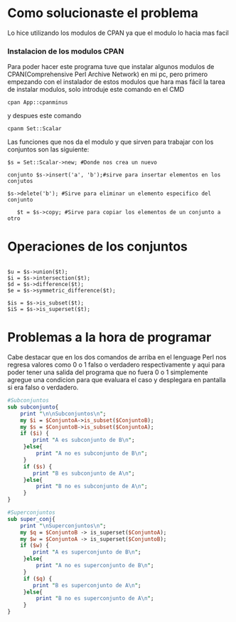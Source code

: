 # Como solucionaste el problema



Lo hice utilizando los modulos de CPAN ya que el modulo lo
hacia mas facil


### Instalacion de los modulos CPAN

Para poder hacer este programa tuve que instalar algunos modulos de CPAN(Comprehensive Perl Archive Network) en mi pc, pero primero empezando con el instalador de estos modulos que hara mas fácil la tarea de instalar modulos, solo introduje este comando en el CMD 
```
cpan App::cpanminus
``` 
y despues este comando 
```
cpanm Set::Scalar
``` 


Las funciones que nos da el modulo y que sirven para trabajar con los conjuntos son las siguiente:

```
$s = Set::Scalar->new; #Donde nos crea un nuevo 
```
```
conjunto $s->insert('a', 'b');#sirve para insertar elementos en los conjutos
```
```
$s->delete('b'); #Sirve para eliminar un elemento especifico del conjunto
```
```
   $t = $s->copy; #Sirve para copiar los elementos de un conjunto a otro
```
# Operaciones de los conjuntos 
```

$u = $s->union($t); 
$i = $s->intersection($t); 
$d = $s->difference($t); 
$e = $s->symmetric_difference($t);

$is = $s->is_subset($t); 
$iS = $s->is_superset($t);
```
# Problemas a la hora de programar
Cabe destacar que en los dos comandos de arriba en el lenguage Perl nos regresa valores como 0 o 1 falso o verdadero respectivamente y aqui para poder tener una salida del programa que no fuera 0 o 1 simplemente agregue una condicion para que evaluara el caso y desplegara en pantalla si era falso o verdadero.

```perl
#Subconjuntos 
sub subconjunto{
    print "\n\nSubconjuntos\n";
    my $i = $ConjuntoA->is_subset($ConjuntoB);
    my $s = $ConjuntoB->is_subset($ConjuntoA);        
    if ($i) { 
        print "A es subconjunto de B\n"; 
     }else{ 
         print "A no es subconjunto de B\n"; 
     }  
     if ($s) { 
        print "B es subconjunto de A\n"; 
     }else{ 
         print "B no es subconjunto de A\n"; 
     }  
}

#Superconjuntos
sub super_conj{
    print "\nSuperconjuntos\n";
    my $q = $ConjuntoB -> is_superset($ConjuntoA);
    my $w = $ConjuntoA -> is_superset($ConjuntoB);
    if ($w) { 
        print "A es superconjunto de B\n"; 
     }else{ 
         print "A no es superconjunto de B\n"; 
     }  
     if ($q) { 
        print "B es superconjunto de A\n"; 
     }else{ 
         print "B no es superconjunto de A\n"; 
     }  
}
```
